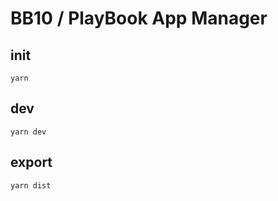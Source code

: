 # BB10 / PlayBook App Manager

## init

```
yarn
```

## dev

```
yarn dev
```

## export

```
yarn dist
```